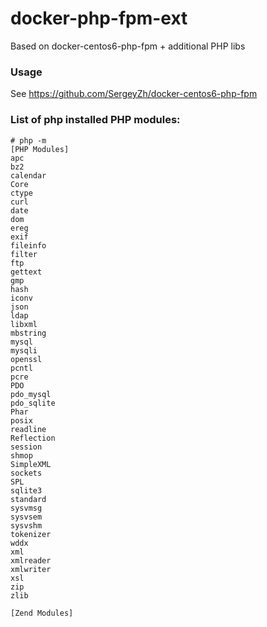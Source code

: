 docker-php-fpm-ext
==================

Based on docker-centos6-php-fpm + additional PHP libs

### Usage
See https://github.com/SergeyZh/docker-centos6-php-fpm

### List of php installed PHP modules:

```
# php -m
[PHP Modules]
apc
bz2
calendar
Core
ctype
curl
date
dom
ereg
exif
fileinfo
filter
ftp
gettext
gmp
hash
iconv
json
ldap
libxml
mbstring
mysql
mysqli
openssl
pcntl
pcre
PDO
pdo_mysql
pdo_sqlite
Phar
posix
readline
Reflection
session
shmop
SimpleXML
sockets
SPL
sqlite3
standard
sysvmsg
sysvsem
sysvshm
tokenizer
wddx
xml
xmlreader
xmlwriter
xsl
zip
zlib

[Zend Modules]


```